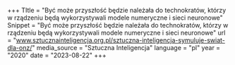 +++
TItle = "Być może przyszłość będzie należała do technokratów, którzy w rządzeniu będą wykorzystywali modele numeryczne i sieci neuronowe"
Snippet = "Być może przyszłość będzie należała do technokratów, którzy w rządzeniu będą wykorzystywali modele numeryczne i sieci neuronowe"
url = "www.sztucznainteligencja.org.pl/sztuczna-inteligencja-symuluje-swiat-dla-onz/"
media_source = "Sztuczna Inteligencja"
language = "pl"
year = "2020"
date = "2023-08-22"
+++

